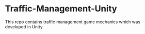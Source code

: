 # Traffic-Management-Unity

This repo contains traffic management game mechanics which was developed in Unity. 
